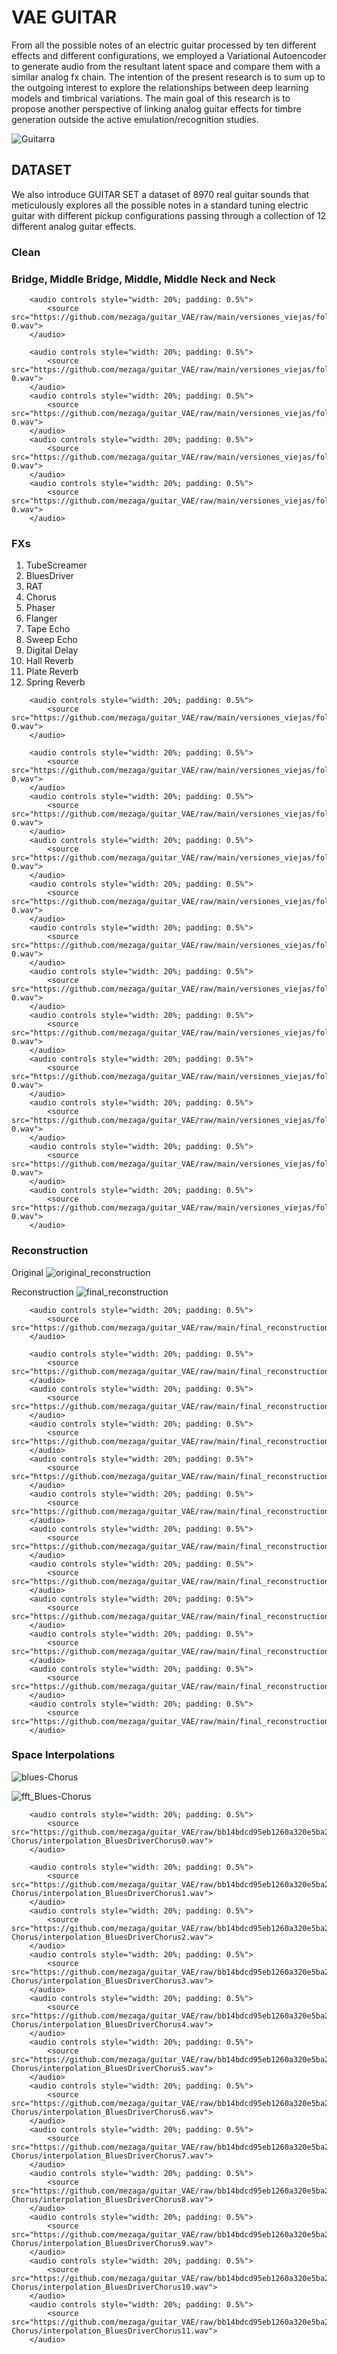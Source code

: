 
# VAE GUITAR

From all the possible notes of an electric guitar processed by ten different effects and different configurations, we employed a Variational Autoencoder to generate audio from the resultant latent space and compare them with a similar analog fx chain. The intention of the present research is to sum up to the outgoing interest to explore the relationships between deep learning models and timbrical variations. The main goal of this research is to propose another perspective of linking analog guitar effects for timbre generation outside the active emulation/recognition studies.

![Guitarra](https://user-images.githubusercontent.com/31640735/170167851-d74f1017-5f94-45d9-8f28-78c10a3f8668.JPG)

## DATASET

We also introduce GUITAR SET a dataset of 8970 real guitar sounds that meticulously explores all the possible notes in a standard tuning electric guitar with different pickup configurations passing through a collection of 12 different analog guitar effects.

### Clean
### Bridge, Middle Bridge, Middle, Middle Neck and Neck
<div class="figure">
    <div align ="left">

        <audio controls style="width: 20%; padding: 0.5%">
            <source src="https://github.com/mezaga/guitar_VAE/raw/main/versiones_viejas/folder/dataset_examples/Bridge_6-0.wav">
        </audio>
        
        <audio controls style="width: 20%; padding: 0.5%">
            <source src="https://github.com/mezaga/guitar_VAE/raw/main/versiones_viejas/folder/dataset_examples/bridge_Middle_6-0.wav">
        </audio> 
        <audio controls style="width: 20%; padding: 0.5%">
            <source src="https://github.com/mezaga/guitar_VAE/raw/main/versiones_viejas/folder/dataset_examples/middle_6-0.wav">
        </audio>
        <audio controls style="width: 20%; padding: 0.5%">
            <source src="https://github.com/mezaga/guitar_VAE/raw/main/versiones_viejas/folder/dataset_examples/Middle_Neck6-0.wav">
        </audio>
        <audio controls style="width: 20%; padding: 0.5%">
            <source src="https://github.com/mezaga/guitar_VAE/raw/main/versiones_viejas/folder/dataset_examples/Neck_6-0.wav">
        </audio>
</div>
</div>

### FXs

1. TubeScreamer
2. BluesDriver
3. RAT
4. Chorus
5. Phaser
6. Flanger
7. Tape Echo
8. Sweep Echo
9. Digital Delay
10. Hall Reverb
11. Plate Reverb
12. Spring Reverb


<div class="figure">
    <div align ="left">

        <audio controls style="width: 20%; padding: 0.5%">
            <source src="https://github.com/mezaga/guitar_VAE/raw/main/versiones_viejas/folder/dataset_examples/TubeScreamer_6-0.wav">
        </audio>
        
        <audio controls style="width: 20%; padding: 0.5%">
            <source src="https://github.com/mezaga/guitar_VAE/raw/main/versiones_viejas/folder/dataset_examples/BluesDriver_6-0.wav">
        </audio> 
        <audio controls style="width: 20%; padding: 0.5%">
            <source src="https://github.com/mezaga/guitar_VAE/raw/main/versiones_viejas/folder/dataset_examples/RAT_6-0.wav">
        </audio>
        <audio controls style="width: 20%; padding: 0.5%">
            <source src="https://github.com/mezaga/guitar_VAE/raw/main/versiones_viejas/folder/dataset_examples/Chorus_6-0.wav">
        </audio>
        <audio controls style="width: 20%; padding: 0.5%">
            <source src="https://github.com/mezaga/guitar_VAE/raw/main/versiones_viejas/folder/dataset_examples/Phaser_6-0.wav">
        </audio>
        <audio controls style="width: 20%; padding: 0.5%">
            <source src="https://github.com/mezaga/guitar_VAE/raw/main/versiones_viejas/folder/dataset_examples/Flanger_6-0.wav">
        </audio>
        <audio controls style="width: 20%; padding: 0.5%">
            <source src="https://github.com/mezaga/guitar_VAE/raw/main/versiones_viejas/folder/dataset_examples/Tape_echo6-0.wav">
        </audio>
        <audio controls style="width: 20%; padding: 0.5%">
            <source src="https://github.com/mezaga/guitar_VAE/raw/main/versiones_viejas/folder/dataset_examples/SweepEcho_6-0.wav">
        </audio>
        <audio controls style="width: 20%; padding: 0.5%">
            <source src="https://github.com/mezaga/guitar_VAE/raw/main/versiones_viejas/folder/dataset_examples/DigitalDlay6-0.wav">
        </audio>
        <audio controls style="width: 20%; padding: 0.5%">
            <source src="https://github.com/mezaga/guitar_VAE/raw/main/versiones_viejas/folder/dataset_examples/Hall_Reverb6-0.wav">
        </audio>
        <audio controls style="width: 20%; padding: 0.5%">
            <source src="https://github.com/mezaga/guitar_VAE/raw/main/versiones_viejas/folder/dataset_examples/Plate_Reverb6-0.wav">
        </audio>
        <audio controls style="width: 20%; padding: 0.5%">
            <source src="https://github.com/mezaga/guitar_VAE/raw/main/versiones_viejas/folder/dataset_examples/Spring_Reverb_6-0.wav">
        </audio>
</div>
</div>

### Reconstruction


Original
![original_reconstruction](https://user-images.githubusercontent.com/92285232/171472384-a29b738b-485f-4d7c-b725-1f305d76410f.png)

Reconstruction
![final_reconstruction](https://user-images.githubusercontent.com/92285232/171472556-42974d6f-94ac-458d-8216-ba6aabb70255.png)

<div class="figure">
    <div align ="left">

        <audio controls style="width: 20%; padding: 0.5%">
            <source src="https://github.com/mezaga/guitar_VAE/raw/main/final_reconstruction/reconstruction_TubeScreamer.wav">
        </audio>
        
        <audio controls style="width: 20%; padding: 0.5%">
            <source src="https://github.com/mezaga/guitar_VAE/raw/main/final_reconstruction/reconstruction_BluesDriver.wav">
        </audio> 
        <audio controls style="width: 20%; padding: 0.5%">
            <source src="https://github.com/mezaga/guitar_VAE/raw/main/final_reconstruction/reconstruction_RAT.wav">
        </audio>
        <audio controls style="width: 20%; padding: 0.5%">
            <source src="https://github.com/mezaga/guitar_VAE/raw/main/final_reconstruction/reconstruction_Chorus.wav">
        </audio>
        <audio controls style="width: 20%; padding: 0.5%">
            <source src="https://github.com/mezaga/guitar_VAE/raw/main/final_reconstruction/reconstruction_Phaser.wav">
        </audio>
        <audio controls style="width: 20%; padding: 0.5%">
            <source src="https://github.com/mezaga/guitar_VAE/raw/main/final_reconstruction/reconstructionFlanger.wav">
        </audio>
        <audio controls style="width: 20%; padding: 0.5%">
            <source src="https://github.com/mezaga/guitar_VAE/raw/main/final_reconstruction/reconstruction_Tape_echo.wav">
        </audio>
        <audio controls style="width: 20%; padding: 0.5%">
            <source src="https://github.com/mezaga/guitar_VAE/raw/main/final_reconstruction/reconstruction_Sweep%20Echo.wav">
        </audio>
        <audio controls style="width: 20%; padding: 0.5%">
            <source src="https://github.com/mezaga/guitar_VAE/raw/main/final_reconstruction/reconstruction_Digital%20Delay.wav">
        </audio>
        <audio controls style="width: 20%; padding: 0.5%">
            <source src="https://github.com/mezaga/guitar_VAE/raw/main/final_reconstruction/reconstruction_Hal%20Reverb.wav">
        </audio>
        <audio controls style="width: 20%; padding: 0.5%">
            <source src="https://github.com/mezaga/guitar_VAE/raw/main/final_reconstruction/reconstruction_Plate_Reverb.wav">
        </audio>
        <audio controls style="width: 20%; padding: 0.5%">
            <source src="https://github.com/mezaga/guitar_VAE/raw/main/final_reconstruction/reconstruction_Spring%20Reverb.wav">
        </audio>
</div>
</div>

### Space Interpolations

![blues-Chorus](https://user-images.githubusercontent.com/92285232/171484534-97d40a55-1fbe-4c4e-9eff-34a7c8d9fc4e.png)

![fft_Blues-Chorus](https://user-images.githubusercontent.com/92285232/171484589-6e415eb8-f21a-4bd4-8dc0-ef8b6fef5556.png)

<div class="figure">
    <div align ="left">

        <audio controls style="width: 20%; padding: 0.5%">
            <source src="https://github.com/mezaga/guitar_VAE/raw/bb14bdcd95eb1260a320e5ba2ebb8cd2722e7eb2/space_exploration/Blues-Chorus/interpolation_BluesDriverChorus0.wav">
        </audio>
        
        <audio controls style="width: 20%; padding: 0.5%">
            <source src="https://github.com/mezaga/guitar_VAE/raw/bb14bdcd95eb1260a320e5ba2ebb8cd2722e7eb2/space_exploration/Blues-Chorus/interpolation_BluesDriverChorus1.wav">
        </audio> 
        <audio controls style="width: 20%; padding: 0.5%">
            <source src="https://github.com/mezaga/guitar_VAE/raw/bb14bdcd95eb1260a320e5ba2ebb8cd2722e7eb2/space_exploration/Blues-Chorus/interpolation_BluesDriverChorus2.wav">
        </audio>
        <audio controls style="width: 20%; padding: 0.5%">
            <source src="https://github.com/mezaga/guitar_VAE/raw/bb14bdcd95eb1260a320e5ba2ebb8cd2722e7eb2/space_exploration/Blues-Chorus/interpolation_BluesDriverChorus3.wav">
        </audio>
        <audio controls style="width: 20%; padding: 0.5%">
            <source src="https://github.com/mezaga/guitar_VAE/raw/bb14bdcd95eb1260a320e5ba2ebb8cd2722e7eb2/space_exploration/Blues-Chorus/interpolation_BluesDriverChorus4.wav">
        </audio>
        <audio controls style="width: 20%; padding: 0.5%">
            <source src="https://github.com/mezaga/guitar_VAE/raw/bb14bdcd95eb1260a320e5ba2ebb8cd2722e7eb2/space_exploration/Blues-Chorus/interpolation_BluesDriverChorus5.wav">
        </audio>
        <audio controls style="width: 20%; padding: 0.5%">
            <source src="https://github.com/mezaga/guitar_VAE/raw/bb14bdcd95eb1260a320e5ba2ebb8cd2722e7eb2/space_exploration/Blues-Chorus/interpolation_BluesDriverChorus6.wav">
        </audio>
        <audio controls style="width: 20%; padding: 0.5%">
            <source src="https://github.com/mezaga/guitar_VAE/raw/bb14bdcd95eb1260a320e5ba2ebb8cd2722e7eb2/space_exploration/Blues-Chorus/interpolation_BluesDriverChorus7.wav">
        </audio>
        <audio controls style="width: 20%; padding: 0.5%">
            <source src="https://github.com/mezaga/guitar_VAE/raw/bb14bdcd95eb1260a320e5ba2ebb8cd2722e7eb2/space_exploration/Blues-Chorus/interpolation_BluesDriverChorus8.wav">
        </audio>
        <audio controls style="width: 20%; padding: 0.5%">
            <source src="https://github.com/mezaga/guitar_VAE/raw/bb14bdcd95eb1260a320e5ba2ebb8cd2722e7eb2/space_exploration/Blues-Chorus/interpolation_BluesDriverChorus9.wav">
        </audio>
        <audio controls style="width: 20%; padding: 0.5%">
            <source src="https://github.com/mezaga/guitar_VAE/raw/bb14bdcd95eb1260a320e5ba2ebb8cd2722e7eb2/space_exploration/Blues-Chorus/interpolation_BluesDriverChorus10.wav">
        </audio>
        <audio controls style="width: 20%; padding: 0.5%">
            <source src="https://github.com/mezaga/guitar_VAE/raw/bb14bdcd95eb1260a320e5ba2ebb8cd2722e7eb2/space_exploration/Blues-Chorus/interpolation_BluesDriverChorus11.wav">
        </audio>
</div>
</div>


